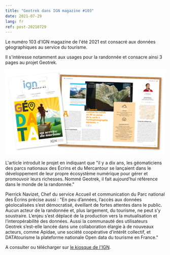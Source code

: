 ```yaml
---
title: "Geotrek dans IGN magazine #103"
date: 2021-07-29
lang: fr
ref: post-20210729
---
```


Le numéro 103 d'IGN magazine de l'été 2021 est consacré aux données géographiques au service du tourisme.

Il s'intéresse notamment aux usages pour la randonnée et consacre ainsi 3 pages au projet Geotrek.

[![Geotrek dans IGN magazine #103](/assets/img/2021/2021-07-29-geotrek-ignmag-103.jpg)](2021-07-29-geotrek-ignmag-103.jpg)

L'article introduit le projet en indiquant que "il y a dix ans, les géomaticiens des parcs nationaux des Écrins et du Mercantour se lançaient dans le développement de leur propre écosystème numérique pour gérer et promouvoir leurs richesses. Nommé Geotrek, il fait aujourd’hui référence dans le monde de la randonnée."

Pierrick Navizet, Chef du service Accueil et communication du Parc national des Écrins précise aussi : "En peu d’années, l’accès aux données géolocalisées s’est démocratisé, éveillant de fortes attentes dans le public. Aucun acteur de la randonnée et, plus largement, du tourisme, ne peut s’y soustraire. L’enjeu s’est déplacé de la production vers la mutualisation et l’interopérabilité
des données. Aussi la communauté des utilisateurs Geotrek s’est-elle lancée dans une collaboration élargie à de nouveaux acteurs, comme Apidae, une société coopérative d’intérêt collectif, et
DATAtourisme la plateforme nationale Open data du tourisme en France."

A consulter ou télécharger sur [le kiosque de l'IGN](https://www.ign.fr/institut/kiosque).
